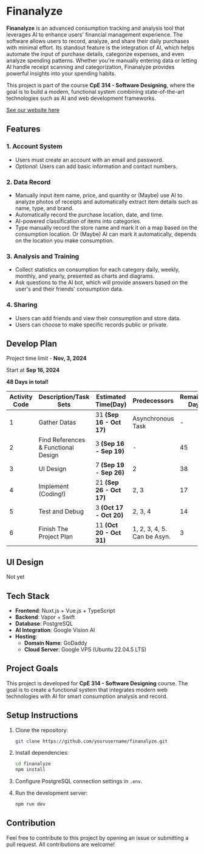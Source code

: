 # Finanalyze

**Finanalyze** is an advanced consumption tracking and analysis tool that leverages AI to enhance users' financial management experience. The software allows users to record, analyze, and share their daily purchases with minimal effort. Its standout feature is the integration of AI, which helps automate the input of purchase details, categorize expenses, and even analyze spending patterns. Whether you're manually entering data or letting AI handle receipt scanning and categorization, Finanalyze provides powerful insights into your spending habits. 

This project is part of the course **CpE 314 - Software Designing**, where the goal is to build a modern, functional system combining state-of-the-art technologies such as AI and web development frameworks.

[See our website here](https://finanalyze.inspiral.site)

## Features

### 1. Account System

- Users must create an account with an email and password.
- *Optional*: Users can add basic information and contact numbers.

### 2. Data Record

- Manually input item name, price, and quantity or (Maybe) use AI to analyze photos of receipts and automatically extract item details such as name, type, and brand.
- Automatically record the purchase location, date, and time.
- AI-powered classification of items into categories.
- Type manually record the store name and mark it on a map based on the consumption location. Or (Maybe) AI can mark it automatically, depends on the location you make consumption.

### 3. Analysis and Training

- Collect statistics on consumption for each category daily, weekly, monthly, and yearly, presented as charts and diagrams.
- Ask questions to the AI bot, which will provide answers based on the user's and their friends' consumption data.

### 4. Sharing

- Users can add friends and view their consumption and store data.
- Users can choose to make specific records public or private.



## Develop Plan

Project time limit - **Nov, 3, 2024**

Start at **Sep 16, 2024**

**48 Days in total!**

| Activity Code | Description/Task Sets               | Estimated Time(Day)      | Predecessors                | Remaining Days | Progress   |
| ------------- | ----------------------------------- | ------------------------ | --------------------------- | -------------- | ---------- |
| 1             | Gather Datas                        | 31 **(Sep 16 - Oct 17)** | Asynchronous Task           | -              | -          |
| 2             | Find References & Functional Design | 3 **(Sep 16 - Sep 19)**  | -                           | 45             | ✅ (Sep 19) |
| 3             | UI Design                           | 7 **(Sep 19 - Sep 26)**  | 2                           | 38             | ✅ (Sep 29) |
| 4             | Implement (Coding!)                 | 21 **(Sep 26 - Oct 17)** | 2, 3                        | 17             | ✅ (Oct 21) |
| 5             | Test and Debug                      | 3 **(Oct 17 - Oct 20)**  | 2, 3, 4                     | 14             | -          |
| 6             | Finish The Project Plan             | 11 **(Oct 20 - Oct 31)** | 1, 2, 3, 4, 5. Can be Asyn. | 3              | -          |



## UI Design

Not yet



## Tech Stack

- **Frontend**: Nuxt.js + Vue.js + TypeScript
- **Backend**: Vapor + Swift
- **Database**: PostgreSQL
- **AI Integration**: Google Vision AI
- **Hosting**:
  - **Domain Name**: GoDaddy
  - **Cloud Server**: Google VPS (Ubuntu 22.04.5 LTS)



## Project Goals

This project is developed for **CpE 314 - Software Designing** course. The goal is to create a functional system that integrates modern web technologies with AI for smart consumption analysis and record.



## Setup Instructions

1. Clone the repository:

   ```bash
   git clone https://github.com/yourusername/finanalyze.git
   ```

2. Install dependencies:

   ```bash
   cd finanalyze
   npm install
   ```

3. Configure PostgreSQL connection settings in `.env`.

4. Run the development server:

   ```bash
   npm run dev
   ```

## Contribution

Feel free to contribute to this project by opening an issue or submitting a pull request. All contributions are welcome!